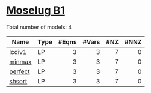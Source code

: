 #  [Moselug  B1](https://www.fico.com/fico-xpress-optimization/docs/dms2018-03/mosel/UG/dhtml/moselugB1.html)

Total number of models:   4

| Name    | Type | #Eqns | #Vars | #NZ | #NNZ |
|---------|------|------:|------:|----:|-----:|
| lcdiv1  | LP   | 3     | 3     | 7   | 0    |
| [minmax](https://examples.xpress.fico.com/example.pl?id=minmax) | LP   | 3     | 3     | 7   | 0    |
| [perfect](https://examples.xpress.fico.com/example.pl?id=perfect) | LP   | 3     | 3     | 7   | 0    |
| [shsort](https://examples.xpress.fico.com/example.pl?id=shsort) | LP   | 3     | 3     | 7   | 0    |
